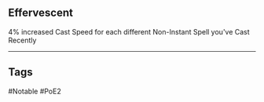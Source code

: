 ## Effervescent
4% increased Cast Speed for each different Non-Instant Spell you've Cast Recently

---
## Tags
#Notable
#PoE2
